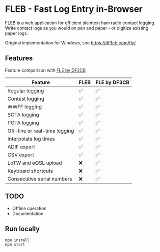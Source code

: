 # FLEB - Fast Log Entry in-Browser

FLEB is a web application for efficient plaintext ham radio contact logging. Write contact logs
as you would on pen and paper - or digitize existing paper logs.

Original implementation for Windows, see https://df3cb.com/fle/

## Features

Feature comparison with [FLE by DF2CB](https://df3cb.com/fle/documentation/)

| Feature                       | FLEB | FLE by DF3CB |
|-------------------------------|------|--------------|
| Regular logging               | ✅   | ✅           |
| Contest logging               | ✅   | ✅           |
| WWFF logging                  | ✅   | ✅           |
| SOTA logging                  | ✅   | ✅           |
| POTA logging                  | ✅   | ✅           |
| Off-line or real-time logging | ✅   | ✅           |
| Interpolate log times         | ✅   | ✅           |
| ADIF export                   | ✅   | ✅           |
| CSV export                    | ✅   | ✅           |
| LoTW and eQSL upload          | ❌   | ✅           |
| Keyboard shortcuts            | ❌   | ✅           |
| Consecutive serial numbers    | ❌   | ✅           |

## TODO

- Offline operation
- Documentation

## Run locally

    npm install
    npm start

